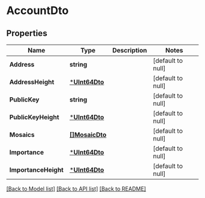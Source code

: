 # AccountDto

## Properties
Name | Type | Description | Notes
------------ | ------------- | ------------- | -------------
**Address** | **string** |  | [default to null]
**AddressHeight** | [***UInt64Dto**](UInt64Dto.md) |  | [default to null]
**PublicKey** | **string** |  | [default to null]
**PublicKeyHeight** | [***UInt64Dto**](UInt64Dto.md) |  | [default to null]
**Mosaics** | [**[]MosaicDto**](MosaicDto.md) |  | [default to null]
**Importance** | [***UInt64Dto**](UInt64Dto.md) |  | [default to null]
**ImportanceHeight** | [***UInt64Dto**](UInt64Dto.md) |  | [default to null]

[[Back to Model list]](../README.md#documentation-for-models) [[Back to API list]](../README.md#documentation-for-api-endpoints) [[Back to README]](../README.md)


